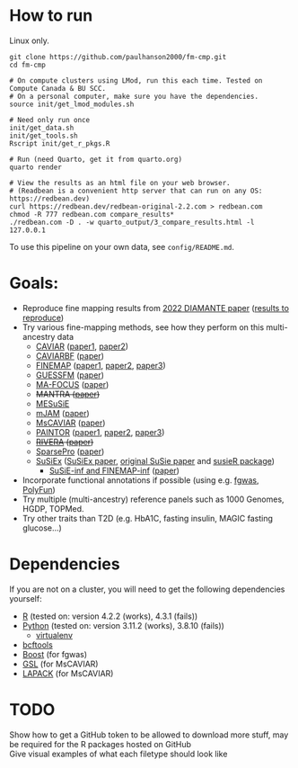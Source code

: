 # How to run
Linux only.
```{bash}
git clone https://github.com/paulhanson2000/fm-cmp.git
cd fm-cmp

# On compute clusters using LMod, run this each time. Tested on Compute Canada & BU SCC.
# On a personal computer, make sure you have the dependencies.
source init/get_lmod_modules.sh

# Need only run once
init/get_data.sh
init/get_tools.sh
Rscript init/get_r_pkgs.R

# Run (need Quarto, get it from quarto.org)
quarto render

# View the results as an html file on your web browser.
# (Readbean is a convenient http server that can run on any OS: https://redbean.dev)
curl https://redbean.dev/redbean-original-2.2.com > redbean.com
chmod -R 777 redbean.com compare_results*
./redbean.com -D . -w quarto_output/3_compare_results.html -l 127.0.0.1
```
To use this pipeline on your own data, see `config/README.md`.

# Goals:
+ Reproduce fine mapping results from [2022 DIAMANTE paper](https://doi.org/10.1038/s41588-022-01058-3) ([results to reproduce](https://kp4cd.org/index.php/node/869))
+ Try various fine-mapping methods, see how they perform on this multi-ancestry data
  - [CAVIAR](https://github.com/fhormoz/caviar) ([paper1](https://doi.org/10.1534/genetics.114.167908), [paper2](https://doi.org/10.1016/j.ajhg.2016.10.003))
  - [CAVIARBF](https://bitbucket.org/Wenan/caviarbf/src/master/) ([paper](https://doi.org/10.1534/genetics.116.188953))
  - [FINEMAP](http://www.christianbenner.com/) ([paper1](https://doi.org/10.1093/bioinformatics/btw018), [paper2](https://doi.org/10.1016/j.ajhg.2017.08.012), [paper3](https://doi.org/10.1101/318618))
  - [GUESSFM](https://github.com/chr1swallace/GUESSFM) ([paper](https://doi.org/10.1371/journal.pgen.1005272))
  - [MA-FOCUS](https://www.mancusolab.com/ma-focus) ([paper](https://www.cell.com/ajhg/fulltext/S0002-9297(22)00306-8))
  - ~~MANTRA ([paper](https://doi.org/10.1002/gepi.20630))~~
  - [MESuSiE](https://github.com/borangao/meSuSie)
  - [mJAM](https://github.com/USCbiostats/hJAM) ([paper](https://doi.org/10.1101/2022.12.22.521659))
  - [MsCAVIAR](https://github.com/nlapier2/MsCAVIAR) ([paper](https://doi.org/10.1371/journal.pgen.1009733))
  - [PAINTOR](https://github.com/gkichaev/PAINTOR_V3.0) ([paper1](https://doi.org/10.1371/journal.pgen.1004722), [paper2](https://www.cell.com/ajhg/fulltext/S0002-9297(15)00243-8), [paper3](https://doi.org/10.1093%2Fbioinformatics%2Fbtw615))
  - ~~[RIVERA](https://github.com/yueli-compbio/RiVIERA) ([paper](https://doi.org/10.1093/nar/gkw627))~~
  - [SparsePro](https://github.com/zhwm/SparsePro) ([paper](https://doi.org/10.1101/2021.10.04.463133))
  - [SuSiEx](https://github.com/getian107/SuSiEx) ([SuSiEx paper](https://doi.org/10.1101/2023.01.07.23284293), [original SuSie paper](https://doi.org/10.1111/rssb.12388) and [susieR package](https://github.com/stephenslab/susieR))
    - [SuSiE-inf and FINEMAP-inf](https://github.com/FinucaneLab/fine-mapping-inf) ([paper](https://doi.org/10.1101/2022.10.21.513123))
+ Incorporate functional annotations if possible (using e.g. [fgwas](https://github.com/joepickrell/fgwas), [PolyFun](https://github.com/omerwe/polyfun))
+ Try multiple (multi-ancestry) reference panels such as 1000 Genomes, HGDP, TOPMed.
+ Try other traits than T2D (e.g. HbA1C, fasting insulin, MAGIC fasting glucose...)

# Dependencies
If you are not on a cluster, you will need to get the following dependencies yourself:
+ [R](https://cran.r-project.org/mirrors.html) (tested on: version 4.2.2 (works), 4.3.1 (fails))
+ [Python](https://www.python.org/) (tested on: version 3.11.2 (works), 3.8.10 (fails))
  - [virtualenv](https://virtualenv.pypa.io/en/latest/installation.html)
+ [bcftools](http://www.htslib.org/download/)
+ [Boost](https://www.boost.org/) (for fgwas)
+ [GSL](https://www.gnu.org/software/gsl/) (for MsCAVIAR)
+ [LAPACK](https://www.netlib.org/lapack/#_software) (for MsCAVIAR)

# TODO
Show how to get a GitHub token to be allowed to download more stuff, may be required for the R packages hosted on GitHub\
Give visual examples of what each filetype should look like
